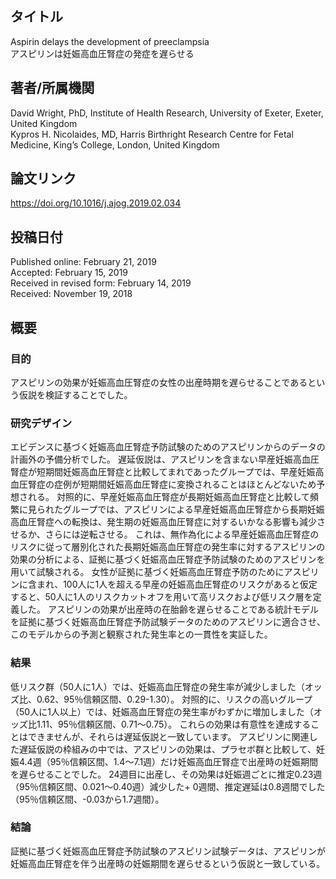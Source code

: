 ## タイトル
Aspirin delays the development of preeclampsia  
アスピリンは妊娠高血圧腎症の発症を遅らせる

## 著者/所属機関
David Wright, PhD, Institute of Health Research, University of Exeter, Exeter, United Kingdom  
Kypros H. Nicolaides, MD, Harris Birthright Research Centre for Fetal Medicine, King’s College, London, United Kingdom

## 論文リンク
https://doi.org/10.1016/j.ajog.2019.02.034

## 投稿日付
Published online: February 21, 2019  
Accepted: February 15, 2019  
Received in revised form: February 14, 2019  
Received: November 19, 2018

## 概要
### 目的
アスピリンの効果が妊娠高血圧腎症の女性の出産時期を遅らせることであるという仮説を検証することでした。

### 研究デザイン
エビデンスに基づく妊娠高血圧腎症予防試験のためのアスピリンからのデータの計画外の予備分析でした。
遅延仮説は、アスピリンを含まない早産妊娠高血圧腎症が短期間妊娠高血圧腎症と比較してまれであったグループでは、早産妊娠高血圧腎症の症例が短期間妊娠高血圧腎症に変換されることはほとんどないため予想される。
対照的に、早産妊娠高血圧腎症が長期妊娠高血圧腎症と比較して頻繁に見られたグループでは、アスピリンによる早産妊娠高血圧腎症から長期妊娠高血圧腎症への転換は、発生期の妊娠高血圧腎症に対するいかなる影響も減少させるか、さらには逆転させる。
これは、無作為化による早産妊娠高血圧腎症のリスクに従って層別化された長期妊娠高血圧腎症の発生率に対するアスピリンの効果の分析による、証拠に基づく妊娠高血圧腎症予防試験のためのアスピリンを用いて試験される。
女性が証拠に基づく妊娠高血圧腎症予防のためにアスピリンに含まれ、100人に1人を超える早産の妊娠高血圧腎症のリスクがあると仮定すると、50人に1人のリスクカットオフを用いて高リスクおよび低リスク層を定義した。
アスピリンの効果が出産時の在胎齢を遅らせることである統計モデルを証拠に基づく妊娠高血圧腎症予防試験データのためのアスピリンに適合させ、このモデルからの予測と観察された発生率との一貫性を実証した。

### 結果
低リスク群（50人に1人）では、妊娠高血圧腎症の発生率が減少しました（オッズ比、0.62、95％信頼区間、0.29-1.30）。
対照的に、リスクの高いグループ（50人に1人以上）では、妊娠高血圧腎症の発生率がわずかに増加しました（オッズ比1.11、95％信頼区間、0.71〜0.75）。
これらの効果は有意性を達成することはできませんが、それらは遅延仮説と一致しています。
アスピリンに関連した遅延仮説の枠組みの中では、アスピリンの効果は、プラセボ群と比較して、妊娠4.4週（95％信頼区間、1.4〜7.1週）だけ妊娠高血圧腎症で出産時の妊娠期間を遅らせることでした。
24週目に出産し、その効果は妊娠週ごとに推定0.23週（95％信頼区間、0.021〜0.40週）減少した+ 0週間、推定遅延は0.8週間でした（95％信頼区間、-0.03から1.7週間）。

### 結論
証拠に基づく妊娠高血圧腎症予防試験のアスピリン試験データは、アスピリンが妊娠高血圧腎症を伴う出産時の妊娠期間を遅らせるという仮説と一致している。
